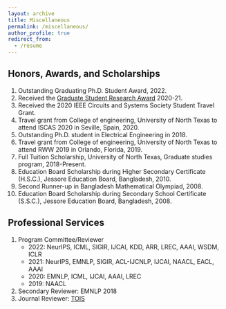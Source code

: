```yaml
---
layout: archive
title: Miscellaneous
permalink: /miscellaneous/
author_profile: true
redirect_from:
  - /resume
---
```


<h2>Honors, Awards, and Scholarships</h2>
<ol>
	<li> Outstanding Graduating Ph.D. Student Award, 2022.
	<li> Received the <a href="https://tgs.unt.edu/new-current-students/graduate-student-research-awards">Graduate Student Research Award</a> 2020-21. </li>
	<li> Received the 2020 IEEE Circuits and Systems Society Student Travel Grant. </li>
	<li> Travel grant from College of engineering, University of North Texas to attend ISCAS 2020 in Seville, Spain, 2020. </li>
	<li> Outstanding Ph.D. student in Electrical Engineering in 2018. </li>
	<li> Travel grant from College of engineering, University of North Texas to attend RWW 2019 in Orlando, Florida, 2019. </li>
	<li> Full Tuition Scholarship, University of North Texas, Graduate studies program, 2018-Present. </li>
	<li> Education Board Scholarship during Higher Secondary Certificate (H.S.C.), Jessore Education Board, Bangladesh, 2010. </li>
	<li> Second Runner-up in Bangladesh Mathematical Olympiad, 2008. </li>
	<li> Education Board Scholarship during Secondary School Certificate (S.S.C.), Jessore Education Board, Bangladesh, 2008. </li>
</ol>


<h2>Professional Services</h2>
<ol>
	<li> Program Committee/Reviewer
		<ul>
			<li>2022: NeurIPS, ICML, SIGIR, IJCAI, KDD, ARR, LREC, AAAI, WSDM, ICLR </li>
			<li>2021: NeurIPS, EMNLP, SIGIR, ACL-IJCNLP, IJCAI, NAACL, EACL, AAAI </li>
			<li>2020: EMNLP, ICML, IJCAI, AAAI, LREC </li>
			<li>2019: NAACL </li>
    		</ul>
	</li>
	<li> Secondary Reviewer: EMNLP 2018 </li>
	<li> Journal Reviewer: <a href="https://dl.acm.org/journal/tois">TOIS</a> </li>
</ol>
